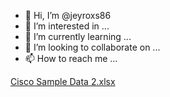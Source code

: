 - 👋 Hi, I’m @jeyroxs86
- 👀 I’m interested in ...
- 🌱 I’m currently learning ...
- 💞️ I’m looking to collaborate on ...
- 📫 How to reach me ...

<!---
jeyroxs86/jeyroxs86 is a ✨ special ✨ repository because its `README.md` (this file) appears on your GitHub profile.
You can click the Preview link to take a look at your changes.
--->
[Cisco Sample Data 2.xlsx](https://github.com/jeyroxs86/jeyroxs86/files/10248447/Cisco.Sample.Data.2.xlsx)
